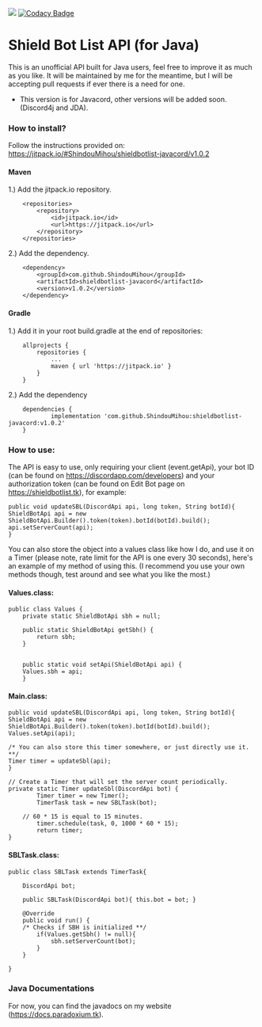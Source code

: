 [![](https://jitpack.io/v/ShindouMihou/shieldbotlist-javacord.svg)](https://jitpack.io/#ShindouMihou/shieldbotlist-javacord) [![Codacy Badge](https://app.codacy.com/project/badge/Grade/0c918dbf444847fa9eb585b86e7b2a02)](https://www.codacy.com/gh/ShindouMihou/shieldbotlist-javacord/dashboard?utm_source=github.com&amp;utm_medium=referral&amp;utm_content=ShindouMihou/shieldbotlist-javacord&amp;utm_campaign=Badge_Grade)
# Shield Bot List API (for Java)
This is an unofficial API built for Java users, feel free to improve it as much as you like.
It will be maintained by me for the meantime, but I will be accepting pull requests if ever there is a need for one.
- This version is for Javacord, other versions will be added soon. (Discord4j and JDA).

### How to install?

Follow the instructions provided on:
https://jitpack.io/#ShindouMihou/shieldbotlist-javacord/v1.0.2

#### Maven

1.) Add the jitpack.io repository.

```
	<repositories>
		<repository>
		    <id>jitpack.io</id>
		    <url>https://jitpack.io</url>
		</repository>
	</repositories>
```
  
2.) Add the dependency.

```
	<dependency>
	    <groupId>com.github.ShindouMihou</groupId>
	    <artifactId>shieldbotlist-javacord</artifactId>
	    <version>v1.0.2</version>
	</dependency>
```

#### Gradle

1.) Add it in your root build.gradle at the end of repositories:

```
	allprojects {
		repositories {
			...
			maven { url 'https://jitpack.io' }
		}
	}
```
  
2.) Add the dependency

```
	dependencies {
	        implementation 'com.github.ShindouMihou:shieldbotlist-javacord:v1.0.2'
	}
```
  
### How to use:

The API is easy to use, only requiring your client (event.getApi), your bot ID (can be found on https://discordapp.com/developers) and your authorization token (can be found on Edit Bot page on https://shieldbotlist.tk), for example:

```
public void updateSBL(DiscordApi api, long token, String botId){
ShieldBotApi api = new ShieldBotApi.Builder().token(token).botId(botId).build();
api.setServerCount(api);
}
```
You can also store the object into a values class like how I do, and use it on a Timer (please note, rate limit for the API is one every 30 seconds), here's an example of my method of using this. (I recommend you use your own methods though, test around and see what you like the most.)

#### Values.class:
```
public class Values {
    private static ShieldBotApi sbh = null;

    public static ShieldBotApi getSbh() {
        return sbh;
    }
    
    
    public static void setApi(ShieldBotApi api) {
    Values.sbh = api; 
    }
```

#### Main.class:
```
public void updateSBL(DiscordApi api, long token, String botId){
ShieldBotApi api = new ShieldBotApi.Builder().token(token).botId(botId).build();
Values.setApi(api);

/* You can also store this timer somewhere, or just directly use it. **/
Timer timer = updateSbl(api);
}

// Create a Timer that will set the server count periodically.
private static Timer updateSbl(DiscordApi bot) {
        Timer timer = new Timer();
        TimerTask task = new SBLTask(bot);
	
	// 60 * 15 is equal to 15 minutes.
        timer.schedule(task, 0, 1000 * 60 * 15);
        return timer;
}
```
#### SBLTask.class:
```
public class SBLTask extends TimerTask{
    
    DiscordApi bot;

    public SBLTask(DiscordApi bot){ this.bot = bot; }
    
    @Override
    public void run() {
    /* Checks if SBH is initialized **/
        if(Values.getSbh() != null){
            sbh.setServerCount(bot);
        }
    }
    
}
```

### Java Documentations
For now, you can find the javadocs on my website (https://docs.paradoxium.tk).
